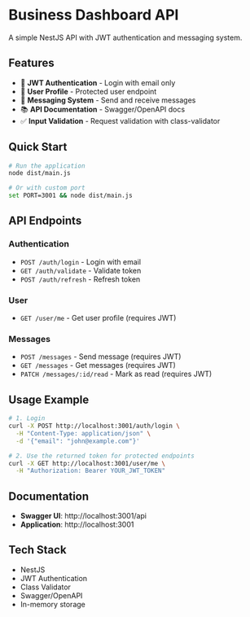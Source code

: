 # Business Dashboard API

A simple NestJS API with JWT authentication and messaging system.

## Features

- 🔐 **JWT Authentication** - Login with email only
- 👤 **User Profile** - Protected user endpoint
- 💬 **Messaging System** - Send and receive messages
- 📚 **API Documentation** - Swagger/OpenAPI docs
- ✅ **Input Validation** - Request validation with class-validator

## Quick Start

```bash
# Run the application
node dist/main.js

# Or with custom port
set PORT=3001 && node dist/main.js
```

## API Endpoints

### Authentication

- `POST /auth/login` - Login with email
- `GET /auth/validate` - Validate token
- `POST /auth/refresh` - Refresh token

### User

- `GET /user/me` - Get user profile (requires JWT)

### Messages

- `POST /messages` - Send message (requires JWT)
- `GET /messages` - Get messages (requires JWT)
- `PATCH /messages/:id/read` - Mark as read (requires JWT)

## Usage Example

```bash
# 1. Login
curl -X POST http://localhost:3001/auth/login \
  -H "Content-Type: application/json" \
  -d '{"email": "john@example.com"}'

# 2. Use the returned token for protected endpoints
curl -X GET http://localhost:3001/user/me \
  -H "Authorization: Bearer YOUR_JWT_TOKEN"
```

## Documentation

- **Swagger UI**: http://localhost:3001/api
- **Application**: http://localhost:3001

## Tech Stack

- NestJS
- JWT Authentication
- Class Validator
- Swagger/OpenAPI
- In-memory storage
